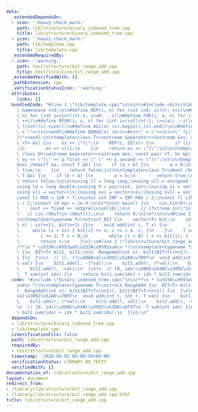 ```yaml
---
data:
  _extendedDependsOn:
  - icon: ':heavy_check_mark:'
    path: lib/structure/binary_indexed_tree.cpp
    title: lib/structure/binary_indexed_tree.cpp
  - icon: ':heavy_check_mark:'
    path: lib/template.cpp
    title: lib/template.cpp
  _extendedRequiredBy:
  - icon: ':warning:'
    path: test/structure/bit_range_add.cpp
    title: test/structure/bit_range_add.cpp
  _extendedVerifiedWith: []
  _pathExtension: cpp
  _verificationStatusIcon: ':warning:'
  attributes:
    links: []
  bundledCode: "#line 1 \"lib/template.cpp\"\n\n\n\n#include <bits/stdc++.h>\n\nusing\
    \ namespace std;\n\n#define REP(i, n) for (int i=0; i<(n); ++i)\n#define RREP(i,\
    \ n) for (int i=(int)(n)-1; i>=0; --i)\n#define FOR(i, a, n) for (int i=(a); i<(n);\
    \ ++i)\n#define RFOR(i, a, n) for (int i=(int)(n)-1; i>=(a); --i)\n\n#define SZ(x)\
    \ ((int)(x).size())\n#define ALL(x) (x).begin(),(x).end()\n\n#define DUMP(x) cerr<<#x<<\"\
    \ = \"<<(x)<<endl\n#define DEBUG(x) cerr<<#x<<\" = \"<<(x)<<\" (L\"<<__LINE__<<\"\
    )\"<<endl;\n\ntemplate<class T>\nostream &operator<<(ostream &os, const vector\
    \ <T> &v) {\n    os << \"[\";\n    REP(i, SZ(v)) {\n        if (i) os << \", \"\
    ;\n        os << v[i];\n    }\n    return os << \"]\";\n}\n\ntemplate<class T,\
    \ class U>\nostream &operator<<(ostream &os, const pair <T, U> &p) {\n    return\
    \ os << \"(\" << p.first << \" \" << p.second << \")\";\n}\n\ntemplate<class T>\n\
    bool chmax(T &a, const T &b) {\n    if (a < b) {\n        a = b;\n        return\
    \ true;\n    }\n    return false;\n}\n\ntemplate<class T>\nbool chmin(T &a, const\
    \ T &b) {\n    if (b < a) {\n        a = b;\n        return true;\n    }\n   \
    \ return false;\n}\n\nusing ll = long long;\nusing ull = unsigned long long;\n\
    using ld = long double;\nusing P = pair<int, int>;\nusing vi = vector<int>;\n\
    using vll = vector<ll>;\nusing vvi = vector<vi>;\nusing vvll = vector<vll>;\n\n\
    const ll MOD = 1e9 + 7;\nconst int INF = INT_MAX / 2;\nconst ll LINF = LLONG_MAX\
    \ / 2;\nconst ld eps = 1e-9;\n\n/*\nint main() {\n    cin.tie(0);\n    ios::sync_with_stdio(false);\n\
    \    cout << fixed << setprecision(10);\n\n    // ifstream in(\"in.txt\");\n \
    \   // cin.rdbuf(in.rdbuf());\n\n    return 0;\n}\n*/\n\n\n#line 2 \"lib/structure/binary_indexed_tree.cpp\"\
    \n\ntemplate<typename T>\nstruct BIT {\n    vector<T> bit;\n    int sz;\n    BIT(int\
    \ n) : sz(n+1), bit(n+1) {}\n    void add(int i, T x) {\n        i += 1;\n   \
    \     while (i < sz) { bit[i] += x; i += i & -i; }\n    }\n    T sum(int i) {\n\
    \        i += 1; T s = 0;\n        while (i > 0) { s += bit[i]; i -= i & -i; }\n\
    \        return s;\n    }\n};\n#line 2 \"lib/structure/bit_range_add.cpp\"\n\n\
    /**\n * \u533A\u9593add\u533A\u9593sum\n */\n\ntemplate<typename T>\nstruct RangeAdd\
    \ {\n  BIT<T> bit1, bit2;\n\n  RangeAdd(int n): bit1(BIT<T>(n+1)), bit2(BIT<T>(n+1))\
    \ {\n  }\n\n  // [l, r)\u306Bval\u3092\u52A0\u7B97\n  void add(int l, int r, T\
    \ val) {\n    bit1.add(l, -l*val);\n    bit1.add(r, r*val);\n    bit2.add(l, val);\n\
    \    bit2.add(r, -val);\n  }\n\n  // [0, idx)\u306E\u548C\u3092\u53D6\u5F97\n\
    \  T sum(int idx) {\n    return bit1.sum(idx) + idx * bit2.sum(idx);\n  }\n};\n"
  code: "#include \"binary_indexed_tree.cpp\"\n\n/**\n * \u533A\u9593add\u533A\u9593\
    sum\n */\n\ntemplate<typename T>\nstruct RangeAdd {\n  BIT<T> bit1, bit2;\n\n\
    \  RangeAdd(int n): bit1(BIT<T>(n+1)), bit2(BIT<T>(n+1)) {\n  }\n\n  // [l, r)\u306B\
    val\u3092\u52A0\u7B97\n  void add(int l, int r, T val) {\n    bit1.add(l, -l*val);\n\
    \    bit1.add(r, r*val);\n    bit2.add(l, val);\n    bit2.add(r, -val);\n  }\n\
    \n  // [0, idx)\u306E\u548C\u3092\u53D6\u5F97\n  T sum(int idx) {\n    return\
    \ bit1.sum(idx) + idx * bit2.sum(idx);\n  }\n};\n"
  dependsOn:
  - lib/structure/binary_indexed_tree.cpp
  - lib/template.cpp
  isVerificationFile: false
  path: lib/structure/bit_range_add.cpp
  requiredBy:
  - test/structure/bit_range_add.cpp
  timestamp: '2020-09-02 09:09:59+09:00'
  verificationStatus: LIBRARY_NO_TESTS
  verifiedWith: []
documentation_of: lib/structure/bit_range_add.cpp
layout: document
redirect_from:
- /library/lib/structure/bit_range_add.cpp
- /library/lib/structure/bit_range_add.cpp.html
title: lib/structure/bit_range_add.cpp
---
```

